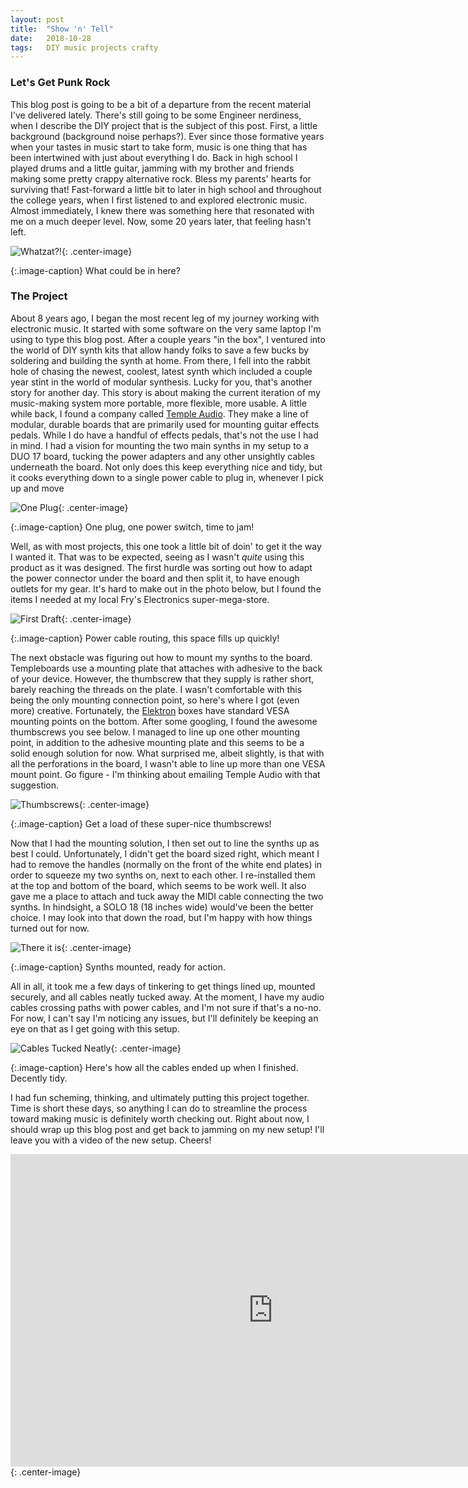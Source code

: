 ```yaml
---
layout: post
title:  "Show 'n' Tell"
date:   2018-10-28
tags:   DIY music projects crafty
---
```

### Let's Get Punk Rock

This blog post is going to be a bit of a departure from the recent material I've delivered lately. There's still going to be some Engineer nerdiness, when I describe the DIY project that is the subject of this post. First, a little background (background noise perhaps?). Ever since those formative years when your tastes in music start to take form, music is one thing that has been intertwined with just about everything I do. Back in high school I played drums and a little guitar, jamming with my brother and friends making some pretty crappy alternative rock. Bless my parents' hearts for surviving that! Fast-forward a little bit to later in high school and throughout the college years, when I first listened to and explored electronic music. Almost immediately, I knew there was something here that resonated with me on a much deeper level. Now, some 20 years later, that feeling hasn't left.

![Whatzat?!]({{site.url}}/assets/templeboard/Templeboard1.jpg){: .center-image}

{:.image-caption}
What could be in here?

### The Project

About 8 years ago, I began the most recent leg of my journey working with electronic music. It started with some software on the very same laptop I'm using to type this blog post. After a couple years "in the box", I ventured into the world of DIY synth kits that allow handy folks to save a few bucks by soldering and building the synth at home. From there, I fell into the rabbit hole of chasing the newest, coolest, latest synth which included a couple year stint in the world of modular synthesis. Lucky for you, that's another story for another day. This story is about making the current iteration of my music-making system more portable, more flexible, more usable. A little while back, I found a company called [Temple Audio][temple]. They make a line of modular, durable boards that are primarily used for mounting guitar effects pedals. While I do have a handful of effects pedals, that's not the use I had in mind. I had a vision for mounting the two main synths in my setup to a DUO 17 board, tucking the power adapters and any other unsightly cables underneath the board. Not only does this keep everything nice and tidy, but it cooks everything down to a single power cable to plug in, whenever I pick up and move

![One Plug]({{site.url}}/assets/templeboard/Templeboard7.jpg){: .center-image}

{:.image-caption}
One plug, one power switch, time to jam!

Well, as with most projects, this one took a little bit of doin' to get it the way I wanted it. That was to be expected, seeing as I wasn't *quite* using this product as it was designed. The first hurdle was sorting out how to adapt the power connector under the board and then split it, to have enough outlets for my gear. It's hard to make out in the photo below, but I found the items I needed at my local Fry's Electronics super-mega-store.

![First Draft]({{site.url}}/assets/templeboard/Templeboard3.jpg){: .center-image}

{:.image-caption}
Power cable routing, this space fills up quickly!

The next obstacle was figuring out how to mount my synths to the board. Templeboards use a mounting plate that attaches with adhesive to the back of your device. However, the thumbscrew that they supply is rather short, barely reaching the threads on the plate. I wasn't comfortable with this being the only mounting connection point, so here's where I got (even more) creative. Fortunately, the [Elektron][elektron] boxes have standard VESA mounting points on the bottom. After some googling, I found the awesome thumbscrews you see below. I managed to line up one other mounting point, in addition to the adhesive mounting plate and this seems to be a solid enough solution for now. What surprised me, albeit slightly, is that with all the perforations in the board, I wasn't able to line up more than one VESA mount point. Go figure - I'm thinking about emailing Temple Audio with that suggestion.

![Thumbscrews]({{site.url}}/assets/templeboard/Templeboard2.jpg){: .center-image}

{:.image-caption}
Get a load of these super-nice thumbscrews!

Now that I had the mounting solution, I then set out to line the synths up as best I could. Unfortunately, I didn't get the board sized right, which meant I had to remove the handles (normally on the front of the white end plates) in order to squeeze my two synths on, next to each other. I re-installed them at the top and bottom of the board, which seems to be work well. It also gave me a place to attach and tuck away the MIDI cable connecting the two synths. In hindsight, a SOLO 18 (18 inches wide) would've been the better choice. I may look into that down the road, but I'm happy with how things turned out for now.

![There it is]({{site.url}}/assets/templeboard/Templeboard8.jpg){: .center-image}

{:.image-caption}
Synths mounted, ready for action.

All in all, it took me a few days of tinkering to get things lined up, mounted securely, and all cables neatly tucked away. At the moment, I have my audio cables crossing paths with power cables, and I'm not sure if that's a no-no. For now, I can't say I'm noticing any issues, but I'll definitely be keeping an eye on that as I get going with this setup.

![Cables Tucked Neatly]({{site.url}}/assets/templeboard/Templeboard9.jpg){: .center-image}

{:.image-caption}
Here's how all the cables ended up when I finished. Decently tidy.

I had fun scheming, thinking, and ultimately putting this project together. Time is short these days, so anything I can do to streamline the process toward making music is definitely worth checking out. Right about now, I should wrap up this blog post and get back to jamming on my new setup! I'll leave you with a video of the new setup. Cheers!

<iframe width="840" height="500" src="https://www.youtube.com/embed/JIEwUsiclOA" frameborder="0" allowfullscreen></iframe>{: .center-image}
<p>
</p>

[temple]:https://www.templeaudio.com/
[elektron]:https://www.elektron.se
